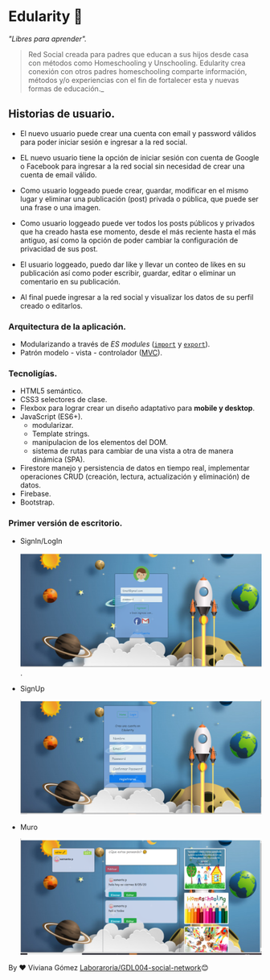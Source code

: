 # Edularity 🚀

_"Libres para aprender"._
>Red Social creada para padres que educan a sus hijos desde casa con métodos como Homeschooling y Unschooling.
Edularity crea conexión con otros padres homeschooling comparte información, métodos y/o experiencias con el fin de fortalecer esta y nuevas formas de educación._

## Historias de usuario.

* El nuevo usuario puede crear una cuenta con email y password válidos para poder iniciar sesión e ingresar a la red social.

* EL nuevo usuario  tiene  la opción de iniciar sesión con cuenta de Google o Facebook para ingresar a la red social sin necesidad de crear una cuenta de email válido.

* Como usuario loggeado puede crear, guardar, modificar en el mismo lugar y eliminar una publicación (post) privada o pública, que puede ser una frase o una imagen.

* Como usuario loggeado puede ver todos los posts públicos y privados que ha creado hasta ese momento, desde el más reciente hasta el más antiguo, así como la opción de poder cambiar la configuración de privacidad de sus post.

* El usuario loggeado, puedo dar like y llevar un conteo de likes en su publicación así como poder escribir, guardar, editar o eliminar un comentario en su publicación.

* Al final puede  ingresar a la red social y visualizar los datos de su perfil creado o editarlos.

###  Arquitectura de la aplicación.

- Modularizando a través de *ES modules* ([`import`](https://developer.mozilla.org/es/docs/Web/JavaScript/Referencia/Sentencias/import) y [`export`](https://developer.mozilla.org/es/docs/Web/JavaScript/Referencia/Sentencias/export)).
- Patrón  modelo - vista - controlador ([MVC](https://es.wikipedia.org/wiki/Modelo%E2%80%93vista%E2%80%93controlador)).

### Tecnoligías.

* HTML5 semántico.
* CSS3 selectores de clase.
* Flexbox para lograr crear un diseño adaptativo para **mobile y desktop**.
* JavaScript (ES6+).
  - modularizar.
  - Template strings.
  - manipulacion de los elementos del DOM.
  - sistema de rutas para cambiar de una vista a otra de manera dinámica (SPA).
* Firestore manejo y persistencia de datos en tiempo real, implementar operaciones CRUD (creación, lectura, actualización y eliminación) de datos.
* Firebase.
* Bootstrap.

### Primer versión de escritorio.

* SignIn/LogIn

    ![login](https://github.com/vivianakgp/GDL004-social-network/blob/master/src/images/Login-edularity.png?raw=true).

* SignUp

    ![signUp](https://github.com/vivianakgp/GDL004-social-network/blob/master/src/images/signup-edularity.png?raw=true)

* Muro

    ![muro](https://github.com/vivianakgp/GDL004-social-network/blob/master/src/images/Muro-edularity.png?raw=true)



 By ❤ Viviana Gómez [Laboraroria/GDL004-social-network](https://github.com/Laboratoria/GDL004-social-network)😊
